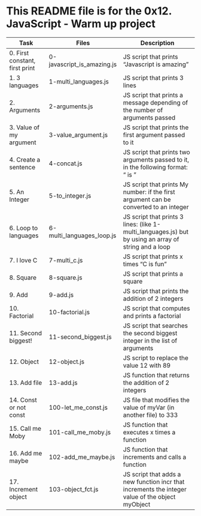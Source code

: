 # This README file is for the 0x12. JavaScript - Warm up project

| Task                           | Files                      | Description                                                                                           |
| ------------------------------ | -------------------------- | ----------------------------------------------------------------------------------------------------- |
| 0. First constant, first print | 0-javascript_is_amazing.js | JS script that prints “Javascript is amazing”                                                         |
| 1. 3 languages                 | 1-multi_languages.js       | JS script that prints 3 lines                                                                         |
| 2. Arguments                   | 2-arguments.js             | JS script that prints a message depending of the number of arguments passed                           |
| 3. Value of my argument        | 3-value_argument.js        | JS script that prints the first argument passed to it                                                 |
| 4. Create a sentence           | 4-concat.js                | JS script that prints two arguments passed to it, in the following format: “ is ”                     |
| 5. An Integer                  | 5-to_integer.js            | JS script that prints My number: if the first argument can be converted to an integer                 |
| 6. Loop to languages           | 6-multi_languages_loop.js  | JS script that prints 3 lines: (like 1-multi_languages.js) but by using an array of string and a loop |
| 7. I love C                    | 7-multi_c.js               | JS script that prints x times “C is fun”                                                              |
| 8. Square                      | 8-square.js                | JS script that prints a square                                                                        |
| 9. Add                         | 9-add.js                   | JS script that prints the addition of 2 integers                                                      |
| 10. Factorial                  | 10-factorial.js            | JS script that computes and prints a factorial                                                        |
| 11. Second biggest!            | 11-second_biggest.js       | JS script that searches the second biggest integer in the list of arguments                           |
| 12. Object                     | 12-object.js               | JS script to replace the value 12 with 89                                                             |
| 13. Add file                   | 13-add.js                  | JS function that returns the addition of 2 integers                                                   |
| 14. Const or not const         | 100-let_me_const.js        | JS file that modifies the value of myVar (in another file) to 333                                     |
| 15. Call me Moby               | 101-call_me_moby.js        | JS function that executes x times a function                                                          |
| 16. Add me maybe               | 102-add_me_maybe.js        | JS function that increments and calls a function                                                      |
| 17. Increment object |  103-object_fct.js                          |  JS script that adds a new function incr that increments the integer value of the object myObject                                                                                                     |
